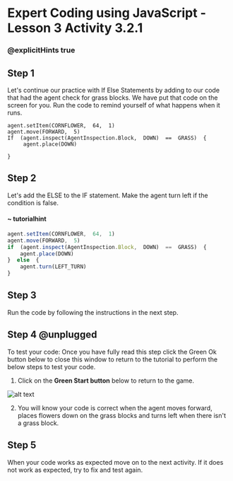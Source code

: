 # Expert Coding using JavaScript - Lesson 3 Activity 3.2.1

### @explicitHints true
## Step 1

Let's continue our practice with If Else Statements by adding to our code that had the agent check for grass blocks.  We have put that code on the screen for you. 
Run the code to remind yourself of what happens when it runs. 

```template
agent.setItem(CORNFLOWER,  64,  1)
agent.move(FORWARD,  5)
If  (agent.inspect(AgentInspection.Block,  DOWN)  ==  GRASS)  {
	 agent.place(DOWN)

}

```

## Step 2

Let's add the ELSE to the IF statement.  Make the agent turn left  if the condition is false.  

#### ~ tutorialhint
```javascript
agent.setItem(CORNFLOWER,  64,  1)
agent.move(FORWARD,  5)
if  (agent.inspect(AgentInspection.Block,  DOWN)  ==  GRASS)  {
	agent.place(DOWN)
}  else  {
	agent.turn(LEFT_TURN)
}
```

## Step 3

Run the code by following the instructions in the next step.

## Step 4 @unplugged

To test your code:
Once you have fully read this step click the Green Ok button below to close this window to return to the tutorial to perform the below steps to test your code.

1. Click on the **Green Start button** below to return to the game.

  

![alt text](https://expertjs.codingcredentials.com/Lesson1/1.1/1.JPG?raw=true  "Start")

2.  You will know your code is correct when the agent moves forward, places flowers down on the grass blocks and turns left when there isn't a grass block. 

## Step 5

When your code works as expected move on to the next activity.
If it does not work as expected, try to fix and test again.